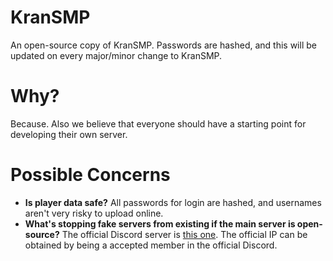 # KranSMP
An open-source copy of KranSMP. Passwords are hashed, and this will be updated on every major/minor change to KranSMP.

# Why?
Because. Also we believe that everyone should have a starting point for developing their own server.

# Possible Concerns
- **Is player data safe?** All passwords for login are hashed, and usernames aren't very risky to upload online.
-  **What's stopping fake servers from existing if the main server is open-source?** The official Discord server is [this one](https://discord.com/invite/rwzuhUDymB). The official IP can be obtained by being a accepted member in the official Discord.
